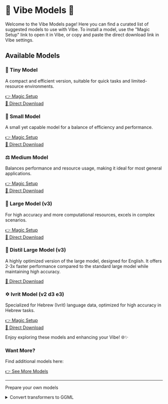 # 🌟 Vibe Models 🌟

Welcome to the Vibe Models page! Here you can find a curated list of suggested models to use with Vibe. To install a model, use the "Magic Setup" link to open it in Vibe, or copy and paste the direct download link in Vibe settings.

## Available Models

### 🌱 Tiny Model

A compact and efficient version, suitable for quick tasks and limited-resource environments.

[👉 Magic Setup](https://shorturl.at/XSP9R)  
[🔽 Direct Download](https://huggingface.co/ggerganov/whisper.cpp/resolve/main/ggml-tiny.bin?download=true)

### 🌿 Small Model

A small yet capable model for a balance of efficiency and performance.

[👉 Magic Setup](https://shorturl.at/EmJS8)  
[🔽 Direct Download](https://huggingface.co/ggerganov/whisper.cpp/resolve/main/ggml-small.bin?download=true)

### ⚖️ Medium Model

Balances performance and resource usage, making it ideal for most general applications.

[👉 Magic Setup](https://shorturl.at/Ha6br)  
[🔽 Direct Download](https://huggingface.co/ggerganov/whisper.cpp/resolve/main/ggml-medium.bin?download=true)

### 🚀 Large Model (v3)

For high accuracy and more computational resources, excels in complex scenarios.

[👉 Magic Setup](https://tinyurl.com/3cn846h8)  
[🔽 Direct Download](https://huggingface.co/ggerganov/whisper.cpp/resolve/main/ggml-large-v3.bin?download=true)

### 🚀 Distil Large Model (v3)

A highly optimized version of the large model, designed for English. It offers 2-3x faster performance compared to the standard large model while maintaining high accuracy.

[🔽 Direct Download](https://huggingface.co/distil-whisper/distil-large-v3-ggml/resolve/main/ggml-distil-large-v3.bin?download=true)

### ✡️ Ivrit Model (v2 d3 e3)

Specialized for Hebrew (Ivrit) language data, optimized for high accuracy in Hebrew tasks.

[👉 Magic Setup](https://tinyurl.com/yckxca25)  
[🔽 Direct Download](https://huggingface.co/ivrit-ai/whisper-v2-d3-e3-ggml/resolve/main/ggml-ivrit-v2-d3-e3.bin?download=true)

Enjoy exploring these models and enhancing your Vibe! 🌐✨

### Want More?

Find additional models here:

[👉 See More Models](https://huggingface.co/ggerganov/whisper.cpp/tree/main)

---

Prepare your own models

<details>
<summary>Convert transformers to GGML</summary>

```console
mkdir whisper
cd whisper

python3 -m venv venv
source venv/bin/activate
pip3 install torch torchvision torchaudio transformers

git clone https://github.com/openai/whisper --depth 1
git clone https://github.com/ggerganov/whisper.cpp --depth 1

# Prepare whisper-tiny for conversion
git clone https://huggingface.co/openai/whisper-tiny --depth 1
python3 ./whisper.cpp/models/convert-h5-to-ggml.py ./whisper-tiny/ ./whisper .
mv ggml-model.bin ggml-tiny.bin
```

</details>
